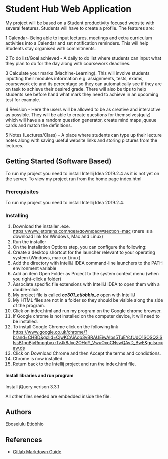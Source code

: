 # Student Hub Web Application
My project will be based on a Student productivity focused website with several features. 
Students will have to create a profile.
The features are:

1 Calendar- Being able to input lectures, meetings and extra curriculum activities into a Calendar and set notification reminders. This will help Students stay organised with commitments.

2 To do list/Goal achieved - A daily to do list where students can input what they plan to do for the day along with coursework deadlines.

3 Calculate your marks (Machine-Learning). This will involve students inputting their modules information e.g. assignments, tests, exams, coursework etc and its percentage so they can automatically see if they are on task to achieve their desired grade. There will also be tips to help students see before hand what mark they need to achieve in an upcoming test for example.

4 Revision - Here the users will be allowed to be as creative and interactive as possible. They will be able to create questions for themselves(quiz) which will have a a random question generator, create mind maps ,queue cards and match the definitions.

5 Notes (Lectures/Class) - A place where students can type up their lecture notes along with saving useful website links and storing pictures from the lectures.

## Getting Started (Software Based)
To run my project you need to install Intellij Idea 2019.2.4 as it is not yet on the server.
To view my project run from the home page index.html

### Prerequisites
To run my project you need to install Intellij Idea 2019.2.4. 

### Installing
1) Download the installer .exe. https://www.jetbrains.com/idea/download/#section=mac (there is a download link for Windows, Mac and Linux)
2) Run the installer
3) On the Installation Options step, you can configure the following:
4) Create a desktop shortcut for the launcher relevant to your operating system (Windows, mac or Linux)
5) Add the directory with IntelliJ IDEA command-line launchers to the PATH environment variable
6) Add an item Open Folder as Project to the system context menu (when you right-click a folder)
7) Associate specific file extensions with IntelliJ IDEA to open them with a double-click
8) My project file is called ***ce301_etiobhio_e*** open with IntelliJ
9) My HTML files are not in a folder so they should be visible along the side of the program. 
10) Click on index.html and run my program on the Google chrome browser.
11) If Google chrome is not installed on the computer device, it will need to be installed.
12) To install Google Chrome click on the following link https://www.google.co.uk/chrome/?brand=CHBD&gclid=CjwKCAiAob3vBRAUEiwAIbs5TuEYcfUdO1SOSQ2iSIssB1pqBjvRmpgbvxrTvJk8Jxc2OHdY_VwuOxoCNswQAvD_BwE&gclsrc=aw.ds
13) Click on Download Chrome and then Accept the terms and condidtions. 
14) Chrome is now installed. 
15) Return back to the Intellij project and run the index.html file.


#### Install libraries and run program

Install jQuery verison 3.3.1

All other files needed are embedded inside the file.



## Authors
Eboselulu Etiobhio

## References
* [Gitlab Markdown Guide](https://docs.gitlab.com/ee/user/markdown.html)
